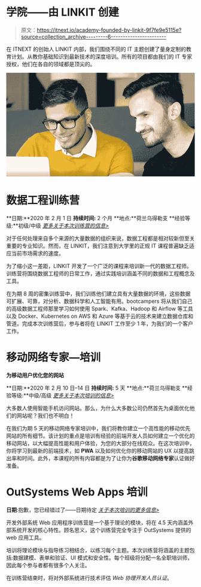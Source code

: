 # 学院——由 LINKIT 创建

> 原文：<https://itnext.io/academy-founded-by-linkit-9f7fe9e5115e?source=collection_archive---------6----------------------->

在 ITNEXT 的创始人 LINKIT 内部，我们围绕不同的 IT 主题创建了量身定制的教育计划。从教你基础知识到最新技术的深度培训。所有的项目都由我们的 IT 专家授权，他们在各自的领域都是顶尖的。

![](img/4317ff137c245e94e9cb644e70a54bec.png)

# 数据工程训练营

**日期:**2020 年 2 月 1 日 **持续时间:** 2 个月 **地点:**荷兰乌得勒支 **经验等级:**初级/中级
[*更多关于本次训练营的信息>*](https://www.linkit.nl/en/wat-doen-wij/academy/data-engineering-bootcamp?utm_source=medium&utm_medium=referral&utm_name=academy_page)

对于任何处理来自多个来源的大量数据的组织来说，数据工程都是相对较新但至关重要的专业知识。然而，在 LINKIT，我们注意到大学里的正规 IT 课程普遍缺乏适应当前市场需求的速度。

为了缩小这一差距，LINKIT 开发了一个广泛的课程来培训新一代的数据工程师。训练营将围绕数据工程师的日常工作，通过实践培训涵盖不同的数据和工程概念及工具。

在为期 8 周的密集训练营中，我们训练他们建立具有大量数据的环境，这些数据可扩展、可靠，对分析、数据科学和人工智能有用。bootcampers 将从我们自己的高级数据工程师那里学习如何使用 Spark、Kafka、Hadoop 和 Airflow 等工具以及 Docker、Kubernetes on AWS 和 Azure 等基于云的技术来建立数据仓库和管道。完成本次训练营后，参与者将在 LINKIT 工作至少 1 年，为我们的一个客户工作。

# 移动网络专家—培训

**为移动用户优化您的网站**

**日期:**2020 年 2 月 10 日–14 日 **持续时间:** 5 天 **地点:**荷兰乌得勒支 **经验等级:**中级/高级
[*更多关于本次培训的信息>*](https://mobilewebcourse.linkit.nl/?utm_source=medium&utm_medium=referral&utm_name=academy_page)

大多数人使用智能手机访问网站。那么，为什么大多数公司仍然首先为桌面优化他们的网站呢？我们也不明白！

在我们为期 5 天的移动网络专家培训中，我们将教你建立一个高性能的移动优先网站的所有细节。该计划的重点是培训有经验的前端开发人员如何建立一个优化的移动网站，以大幅提高性能和用户体验，为您的大部分在线观众。在这次培训中，你将学习到最新的前端技术，如 **PWA** 以及如何优化你的移动网站的 UX 以提高跳出率和时间。此外，本课程的所有内容都是为了让你为**谷歌移动网络专家**认证做好准备。

# OutSystems Web Apps 培训

**日期**:抱歉，您已经错过了——日期待定
[*关于本次培训的更多信息>*](https://linkitbv.outsystemscloud.com/TrainingProgram/LandingPage.aspx)

开发外部系统 Web 应用程序训练营是一个基于理论的模块，将在 4.5 天内涵盖外部系统开发的核心特性。顾名思义，这个训练营完全专注于 OutSystems 提供的 web 应用工具。

培训将理论模块与指导练习相结合，以练习每个主题。本次训练营将涵盖的主题包括:数据建模、表单和验证、UI 模式和安全性。每个班级将分配一名全职培训师，因此每个参与者都有很多个人关注。

在训练营结束时，将对外部系统进行技术评估 *Web 协理开发人员认证*。